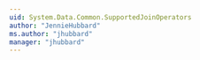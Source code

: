 ```yaml
---
uid: System.Data.Common.SupportedJoinOperators
author: "JennieHubbard"
ms.author: "jhubbard"
manager: "jhubbard"
---
```

